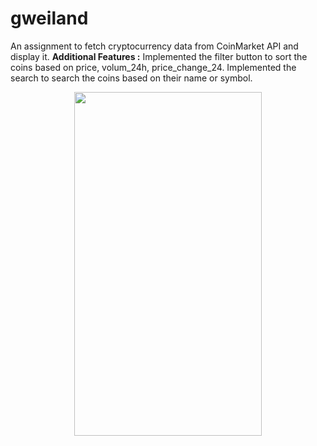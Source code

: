 # gweiland

An assignment to fetch cryptocurrency data from CoinMarket API and display it.
**Additional Features :** Implemented the filter button to sort the coins based on price, volum_24h, price_change_24. Implemented the search to search the coins based on their name or symbol.


 <p align="center"><img src="/gweilandassignment.gif" width="300" height="550"/></p>
